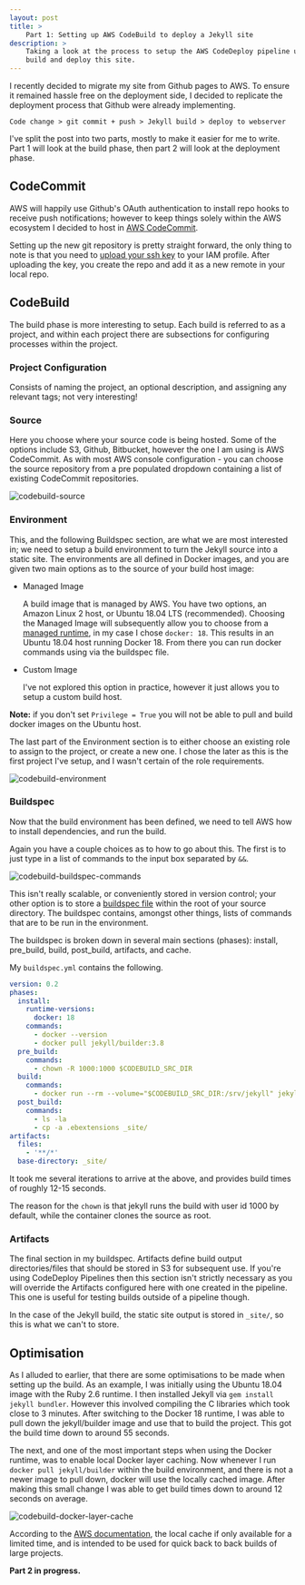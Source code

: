 ```yaml
---
layout: post
title: >
    Part 1: Setting up AWS CodeBuild to deploy a Jekyll site
description: >
    Taking a look at the process to setup the AWS CodeDeploy pipeline used to
    build and deploy this site.
---
```


I recently decided to migrate my site from Github pages to AWS. To ensure it
remained hassle free on the deployment side, I decided to replicate the
deployment process that Github were already implementing.

```
Code change > git commit + push > Jekyll build > deploy to webserver
```

I've split the post into two parts, mostly to make it easier for me to write.
Part 1 will look at the build phase, then part 2 will look at the deployment
phase.

## CodeCommit
AWS will happily use Github's OAuth authentication to install repo hooks to
receive push notifications; however to keep things solely within the AWS
ecosystem I decided to host in [AWS CodeCommit][codecommit].

[codecommit]: https://aws.amazon.com/codecommit/

Setting up the new git repository is pretty straight forward, the only thing to
note is that you need to [upload your ssh key][aws-ssh-key] to your IAM profile.
After uploading the key, you create the repo and add it as a new remote in your
local repo.

[aws-ssh-key]: https://docs.aws.amazon.com/codecommit/latest/userguide/setting-up-ssh-unixes.html?icmpid=docs_acc_console_connect_np

## CodeBuild
The build phase is more interesting to setup. Each build is referred to as a
project, and within each project there are subsections for configuring processes
within the project.

### Project Configuration
Consists of naming the project, an optional description, and assigning any
relevant tags; not very interesting!

### Source
Here you choose where your source code is being hosted. Some of the options
include S3, Github, Bitbucket, however the one I am using is AWS CodeCommit. As
with most AWS console configuration - you can choose the source repository from
a pre populated dropdown containing a list of existing CodeCommit repositories.

![codebuild-source](/assets/images/codebuild-source.png)

### Environment
This, and the following Buildspec section, are what we are most interested in;
we need to setup a build environment to turn the Jekyll source into a static
site. The environments are all defined in Docker images, and you are given two
main options as to the source of your build host image:

- Managed Image

    A build image that is managed by AWS. You have two options, an Amazon Linux 2
    host, or Ubuntu 18.04 LTS (recommended). Choosing the Managed Image will
    subsequently allow you to choose from a [managed runtime][managed-runtime], in
    my case I chose `docker: 18`. This results in an Ubuntu 18.04 host running
    Docker 18. From there you can run docker commands using via the buildspec file.

[managed-runtime]: https://docs.aws.amazon.com/codebuild/latest/userguide/build-env-ref-available.html

- Custom Image

    I've not explored this option in practice, however it just allows you to setup a
    custom build host.

**Note:** if you don't set `Privilege = True` you will not be able to pull and build
docker images on the Ubuntu host.

The last part of the Environment section is to either choose an existing role to
assign to the project, or create a new one. I chose the later as this is the
first project I've setup, and I wasn't certain of the role requirements.

![codebuild-environment](/assets/images/codebuild-environment.png)

### Buildspec
Now that the build environment has been defined, we need to tell AWS how to
install dependencies, and run the build.

Again you have a couple choices as to how to go about this. The first is to just
type in a list of commands to the input box separated by `&&`.

![codebuild-buildspec-commands](/assets/images/codebuild-buildspec-commands.png)

This isn't really scalable, or conveniently stored in version control; your
other option is to store a [buildspec file][buildspec-reference] within the root
of your source directory. The buildspec contains, amongst other things, lists of
commands that are to be run in the environment.

[buildspec-reference]: https://docs.aws.amazon.com/codebuild/latest/userguide/build-spec-ref.html

The buildspec is broken down in several main sections (phases): install,
pre_build, build, post_build, artifacts, and cache.

My `buildspec.yml` contains the following.

```yaml
version: 0.2
phases:
  install:
    runtime-versions:
      docker: 18
    commands:
      - docker --version
      - docker pull jekyll/builder:3.8
  pre_build:
    commands:
      - chown -R 1000:1000 $CODEBUILD_SRC_DIR
  build:
    commands:
      - docker run --rm --volume="$CODEBUILD_SRC_DIR:/srv/jekyll" jekyll/builder:3.8 jekyll build
  post_build:
    commands:
      - ls -la
      - cp -a .ebextensions _site/
artifacts:
  files:
    - '**/*'
  base-directory: _site/
 ```

It took me several iterations to arrive at the above, and provides build times
of roughly 12-15 seconds.

The reason for the `chown` is that jekyll runs the build with user id 1000 by
default, while the container clones the source as root.

### Artifacts
The final section in my buildspec. Artifacts define build output
directories/files that should be stored in S3 for subsequent use. If you're
using CodeDeploy Pipelines then this section isn't strictly necessary as you
will override the Artifacts configured here with one created in the pipeline.
This one is useful for testing builds outside of a pipeline though.

In the case of the Jekyll build, the static site output is stored in `_site/`,
so this is what we can't to store.

## Optimisation
As I alluded to earlier, that there are some optimisations to be made when
setting up the build. As an example, I was initially using the Ubuntu 18.04
image with the Ruby 2.6 runtime. I then installed Jekyll via `gem install jekyll
bundler`.  However this involved compiling the C libraries which took close to 3
minutes.  After switching to the Docker 18 runtime, I was able to pull down the
jekyll/builder image and use that to build the project. This got the build time
down to around 55 seconds.

The next, and one of the most important steps when using the Docker runtime, was
to enable local Docker layer caching. Now whenever I run `docker pull
jekyll/builder` within the build environment, and there is not a newer image to
pull down, docker will use the locally cached image. After making this small
change I was able to get build times down to around 12 seconds on average.

![codebuild-docker-layer-cache](/assets/images/codebuild-docker-layer-cache.png)

According to the [AWS documentation][aws-local-cache], the local cache if only
available for a limited time, and is intended to be used for quick back to back
builds of large projects.

[aws-local-cache]: https://aws.amazon.com/blogs/devops/improve-build-performance-and-save-time-using-local-caching-in-aws-codebuild/

**Part 2 in progress.**

